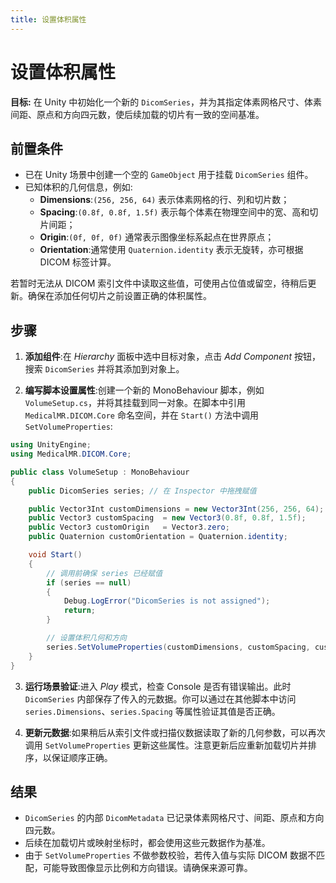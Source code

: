 ```yaml
---
title: 设置体积属性
---
```


# 设置体积属性

**目标:** 在 Unity 中初始化一个新的 `DicomSeries`，并为其指定体素网格尺寸、体素间距、原点和方向四元数，使后续加载的切片有一致的空间基准。

## 前置条件

- 已在 Unity 场景中创建一个空的 `GameObject` 用于挂载 `DicomSeries` 组件。
- 已知体积的几何信息，例如:
  - **Dimensions**:`(256, 256, 64)` 表示体素网格的行、列和切片数；
  - **Spacing**:`(0.8f, 0.8f, 1.5f)` 表示每个体素在物理空间中的宽、高和切片间距；
  - **Origin**:`(0f, 0f, 0f)` 通常表示图像坐标系起点在世界原点；
  - **Orientation**:通常使用 `Quaternion.identity` 表示无旋转，亦可根据 DICOM 标签计算。

若暂时无法从 DICOM 索引文件中读取这些值，可使用占位值或留空，待稍后更新。确保在添加任何切片之前设置正确的体积属性。

## 步骤

1. **添加组件**:在 *Hierarchy* 面板中选中目标对象，点击 *Add Component* 按钮，搜索 `DicomSeries` 并将其添加到对象上。  

2. **编写脚本设置属性**:创建一个新的 MonoBehaviour 脚本，例如 `VolumeSetup.cs`，并将其挂载到同一对象。在脚本中引用 `MedicalMR.DICOM.Core` 命名空间，并在 `Start()` 方法中调用 `SetVolumeProperties`:

```csharp
using UnityEngine;
using MedicalMR.DICOM.Core;

public class VolumeSetup : MonoBehaviour
{
    public DicomSeries series; // 在 Inspector 中拖拽赋值

    public Vector3Int customDimensions = new Vector3Int(256, 256, 64);
    public Vector3 customSpacing  = new Vector3(0.8f, 0.8f, 1.5f);
    public Vector3 customOrigin   = Vector3.zero;
    public Quaternion customOrientation = Quaternion.identity;

    void Start()
    {
        // 调用前确保 series 已经赋值
        if (series == null)
        {
            Debug.LogError("DicomSeries is not assigned");
            return;
        }

        // 设置体积几何和方向
        series.SetVolumeProperties(customDimensions, customSpacing, customOrigin, customOrientation);
    }
}
```

3. **运行场景验证**:进入 *Play* 模式，检查 Console 是否有错误输出。此时 `DicomSeries` 内部保存了传入的元数据。你可以通过在其他脚本中访问 `series.Dimensions`、`series.Spacing` 等属性验证其值是否正确。

4. **更新元数据**:如果稍后从索引文件或扫描仪数据读取了新的几何参数，可以再次调用 `SetVolumeProperties` 更新这些属性。注意更新后应重新加载切片并排序，以保证顺序正确。

## 结果

- `DicomSeries` 的内部 `DicomMetadata` 已记录体素网格尺寸、间距、原点和方向四元数。
- 后续在加载切片或映射坐标时，都会使用这些元数据作为基准。
- 由于 `SetVolumeProperties` 不做参数校验，若传入值与实际 DICOM 数据不匹配，可能导致图像显示比例和方向错误。请确保来源可靠。
